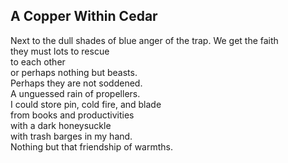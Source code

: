 A Copper Within Cedar
---------------------
Next to the dull shades of blue anger of the trap. We get the faith  
they must lots to rescue  
to each other  
or perhaps nothing but beasts.  
Perhaps they are not soddened.  
A unguessed rain of propellers.  
I could store pin, cold fire, and blade  
from books and productivities  
with a dark honeysuckle  
with trash barges in my hand.  
Nothing but that friendship of warmths.  

